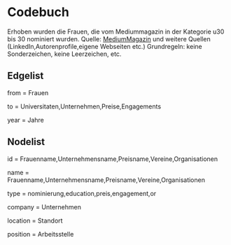 # Codebuch

Erhoben wurden die Frauen, die vom Mediummagazin in der Kategorie u30 bis 30 nominiert wurden.
Quelle: [MediumMagazin](https://www.mediummagazin.de) und weitere Quellen (LinkedIn,Autorenprofile,eigene Webseiten etc.)
Grundregeln: keine Sonderzeichen, keine Leerzeichen, etc.

## Edgelist

from = Frauen

to = Universitaten,Unternehmen,Preise,Engagements

year = Jahre

## Nodelist

id = Frauenname,Unternehmensname,Preisname,Vereine,Organisationen

name = Frauenname,Unternehmensname,Preisname,Vereine,Organisationen

type = nominierung,education,preis,engagement,or

company = Unternehmen

location = Standort

position = Arbeitsstelle
